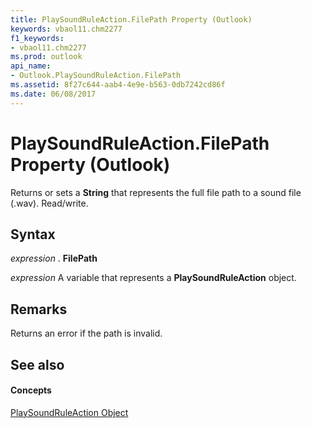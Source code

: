 ```yaml
---
title: PlaySoundRuleAction.FilePath Property (Outlook)
keywords: vbaol11.chm2277
f1_keywords:
- vbaol11.chm2277
ms.prod: outlook
api_name:
- Outlook.PlaySoundRuleAction.FilePath
ms.assetid: 8f27c644-aab4-4e9e-b563-0db7242cd86f
ms.date: 06/08/2017
---
```



# PlaySoundRuleAction.FilePath Property (Outlook)

Returns or sets a **String** that represents the full file path to a sound file (.wav). Read/write.


## Syntax

 _expression_ . **FilePath**

 _expression_ A variable that represents a **PlaySoundRuleAction** object.


## Remarks

Returns an error if the path is invalid.


## See also


#### Concepts


[PlaySoundRuleAction Object](playsoundruleaction-object-outlook.md)

